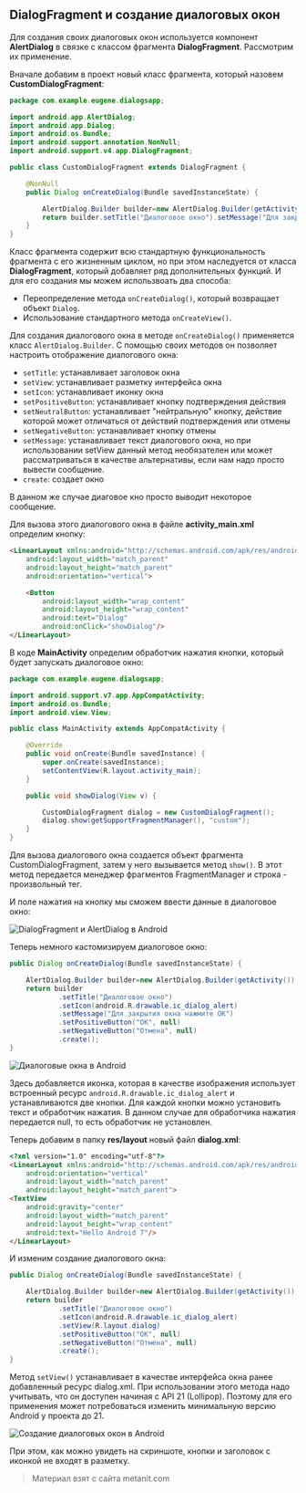 ## DialogFragment и создание диалоговых окон

Для создания своих диалоговых окон используется компонент **AlertDialog** в связке с классом фрагмента **DialogFragment**. Рассмотрим их применение.

Вначале добавим в проект новый класс фрагмента, который назовем **CustomDialogFragment**:

```java
package com.example.eugene.dialogsapp;

import android.app.AlertDialog;
import android.app.Dialog;
import android.os.Bundle;
import android.support.annotation.NonNull;
import android.support.v4.app.DialogFragment;

public class CustomDialogFragment extends DialogFragment {

    @NonNull
    public Dialog onCreateDialog(Bundle savedInstanceState) {

        AlertDialog.Builder builder=new AlertDialog.Builder(getActivity());
        return builder.setTitle("Диалоговое окно").setMessage("Для закрытия окна нажмите ОК").create();
    }
}
```

Класс фрагмента содержит всю стандартную функциональность фрагмента с его жизненным циклом, но при этом наследуется от класса **DialogFragment**, который добавляет ряд дополнительных функций. И для его создания мы можем использвоать два способа:
- Переопределение метода `onCreateDialog()`, который возвращает объект `Dialog`.
- Использование стандартного метода `onCreateView()`.

Для создания диалогового окна в методе `onCreateDialog()` применяется класс `AlertDialog.Builder`. С помощью своих методов он позволяет настроить отображение диалогового окна:
- `setTitle`: устанавливает заголовок окна
- `setView`: устанавливает разметку интерфейса окна
- `setIcon`: устанавливает иконку окна
- `setPositiveButton`: устанавливает кнопку подтверждения действия
- `setNeutralButton`: устанавливает "нейтральную" кнопку, действие которой может отличаться от действий подтверждения или отмены
- `setNegativeButton`: устанавливает кнопку отмены
- `setMessage`: устанавливает текст диалогового окна, но при использовании setView данный метод необязателен или может рассматриваться 
в качестве альтернативы, если нам надо просто вывести сообщение.
- `create`: создает окно

В данном же случае диаговое кно просто выводит некоторое сообщение.

Для вызова этого диалогового окна в файле **activity_main.xml** определим кнопку:

```html
<LinearLayout xmlns:android="http://schemas.android.com/apk/res/android"
    android:layout_width="match_parent"
    android:layout_height="match_parent"
    android:orientation="vertical">

    <Button
        android:layout_width="wrap_content"
        android:layout_height="wrap_content"
        android:text="Dialog"
        android:onClick="showDialog"/>
</LinearLayout>
```

В коде **MainActivity** определим обработчик нажатия кнопки, который будет запускать диалоговое окно:

```java
package com.example.eugene.dialogsapp;

import android.support.v7.app.AppCompatActivity;
import android.os.Bundle;
import android.view.View;

public class MainActivity extends AppCompatActivity {

    @Override
    public void onCreate(Bundle savedInstance) {
        super.onCreate(savedInstance);
        setContentView(R.layout.activity_main);
    }

    public void showDialog(View v) {

        CustomDialogFragment dialog = new CustomDialogFragment();
        dialog.show(getSupportFragmentManager(), "custom");
    }
}
```

Для вызова диалогового окна создается объект фрагмента CustomDialogFragment, затем у него вызывается метод `show()`. В этот метод передается менеджер фрагментов FragmentManager и строка - произвольный тег.

И поле нажатия на кнопку мы сможем ввести данные в диалоговое окно:

![DialogFragment и AlertDialog в Android](https://metanit.com/java/android/pics/dialog1.png)

Теперь немного кастомизируем диалоговое окно:

```java
public Dialog onCreateDialog(Bundle savedInstanceState) {

    AlertDialog.Builder builder=new AlertDialog.Builder(getActivity());
    return builder
            .setTitle("Диалоговое окно")
            .setIcon(android.R.drawable.ic_dialog_alert)
            .setMessage("Для закрытия окна нажмите ОК")
            .setPositiveButton("OK", null)
            .setNegativeButton("Отмена", null)
            .create();
}
```

![Диалоговые окна в Android](https://metanit.com/java/android/pics/dialog2.png)

Здесь добавляетcя иконка, которая в качестве изображения использует встроенный ресурс `android.R.drawable.ic_dialog_alert` и устанавливаются две кнопки. Для каждой кнопки можно установить текст и обработчик нажатия. В данном случае для обработчика нажатия передается null, то есть обработчик не установлен.

Теперь добавим в папку **res/layout** новый файл **dialog.xml**:

```html
<?xml version="1.0" encoding="utf-8"?>
<LinearLayout xmlns:android="http://schemas.android.com/apk/res/android"
    android:orientation="vertical"
    android:layout_width="match_parent"
    android:layout_height="match_parent">
<TextView
    android:gravity="center"
    android:layout_width="match_parent"
    android:layout_height="wrap_content"
    android:text="Hello Android 7"/>
</LinearLayout>
```

И изменим создание диалогового окна:

```java
public Dialog onCreateDialog(Bundle savedInstanceState) {

    AlertDialog.Builder builder=new AlertDialog.Builder(getActivity());
    return builder
            .setTitle("Диалоговое окно")
            .setIcon(android.R.drawable.ic_dialog_alert)
            .setView(R.layout.dialog)
            .setPositiveButton("OK", null)
            .setNegativeButton("Отмена", null)
            .create();
}
```

Метод `setView()` устанавливает в качестве интерфейса окна ранее добавленный ресурс dialog.xml. При использовании этого метода надо учитывать, что он доступен начиная с API 21 (Lollipop). Поэтому для его применения может потребоваться изменить минимальную версию Android у проекта до 21.

![Создание диалоговых окон в Android](https://metanit.com/java/android/pics/dialog3.png)

При этом, как можно увидеть на скриншоте, кнопки и заголовок с иконкой не входят в разметку.


> Материал взят с сайта metanit.com